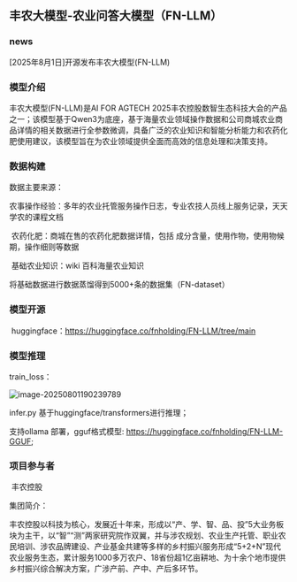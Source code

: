 ## 丰农大模型-农业问答大模型（FN-LLM）

### news

[2025年8月1日]开源发布丰农大模型(FN-LLM)



### 模型介绍

丰农大模型(FN-LLM)是AI FOR AGTECH 2025丰农控股数智生态科技大会的产品之一；该模型基于Qwen3为底座，基于海量农业领域操作数据和公司商城农业商品详情的相关数据进行全参数微调，具备广泛的农业知识和智能分析能力和农药化肥使用建议，该模型旨在为农业领域提供全面而高效的信息处理和决策支持。



### 数据构建

数据主要来源：

​	农事操作经验：多年的农业托管服务操作日志，专业农技人员线上服务记录，天天学农的课程文档

​	农药化肥：商城在售的农药化肥数据详情，包括 成分含量，使用作物，使用物候期，操作细则等数据

​	基础农业知识：wiki 百科海量农业知识

将基础数据进行数据蒸馏得到5000+条的数据集（FN-dataset）

### 模型开源

​	huggingface：https://huggingface.co/fnholding/FN-LLM/tree/main

### 模型推理
train_loss：

![image-20250801190239789](http://zeropartner.cn/img/image-20250801190239789.png)

infer.py 基于huggingface/transformers进行推理；

支持ollama 部署，gguf格式模型:
https://huggingface.co/fnholding/FN-LLM-GGUF;

### 项目参与者

​	丰农控股

集团简介：

丰农控股以科技为核心，发展近十年来，形成以“产、学、智、品、投”5大业务板块为主干，以“智”“测”两家研究院作双翼，并与涉农规划、农业生产托管、职业农民培训、涉农品牌建设、产业基金共建等多样的乡村振兴服务形成“5+2+N”现代农业服务生态，累计服务1000多万农户、18省份超1亿亩耕地、为十余个地市提供乡村振兴综合解决方案，广涉产前、产中、产后多环节。